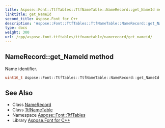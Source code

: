 ```yaml
---
title: Aspose::Font::TtfTables::TtfNameTable::NameRecord::get_NameId method
linktitle: get_NameId
second_title: Aspose.Font for C++
description: 'Aspose::Font::TtfTables::TtfNameTable::NameRecord::get_NameId method. Name identifier in C++.'
type: docs
weight: 300
url: /cpp/aspose.font.ttftables/ttfnametable/namerecord/get_nameid/
---
```

## NameRecord::get_NameId method


Name identifier.

```cpp
uint16_t Aspose::Font::TtfTables::TtfNameTable::NameRecord::get_NameId() const
```

## See Also

* Class [NameRecord](../)
* Class [TtfNameTable](../../)
* Namespace [Aspose::Font::TtfTables](../../../)
* Library [Aspose.Font for C++](../../../../)
